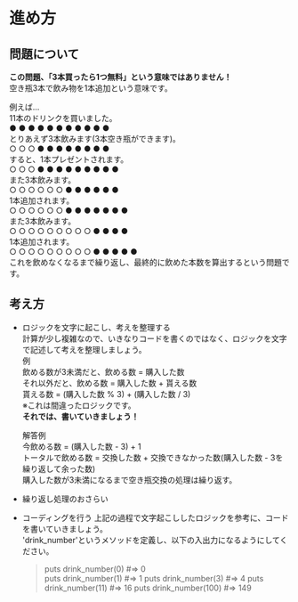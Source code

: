 # 進め方

## 問題について
**この問題、「3本買ったら1つ無料」という意味ではありません！**<br>
空き瓶3本で飲み物を1本追加という意味です。

例えば…<br>
11本のドリンクを買いました。<br>
● ● ● ● ● ● ● ● ● ● ●<br>
とりあえず3本飲みます(3本空き瓶ができます)。<br>
○ ○ ○ ● ● ● ● ● ● ● ●<br>
すると、1本プレゼントされます。<br>
○ ○ ○ ● ● ● ● ● ● ● ● ●<br>
また3本飲みます。<br>
○ ○ ○ ○ ○ ○ ● ● ● ● ● ●<br>
1本追加されます。<br>
○ ○ ○ ○ ○ ○ ● ● ● ● ● ● ●<br>
また3本飲みます。<br>
○ ○ ○ ○ ○ ○ ○ ○ ○ ● ● ● ●<br>
1本追加されます。<br>
○ ○ ○ ○ ○ ○ ○ ○ ○ ● ● ● ● ●<br>
これを飲めなくなるまで繰り返し、最終的に飲めた本数を算出するという問題です。

## 考え方
- ロジックを文字に起こし、考えを整理する<br>
  計算が少し複雑なので、いきなりコードを書くのではなく、ロジックを文字で記述して考えを整理しましょう。<br>
  例<br>
    飲める数が3未満だと、飲める数 = 購入した数<br>
    それ以外だと、飲める数 = 購入した数 + 貰える数<br>
    貰える数 = (購入した数 % 3) + (購入した数 / 3)<br>
    ※これは間違ったロジックです。<br>
  **それでは、書いていきましょう！**

  解答例<br>
    今飲める数 = (購入した数 - 3) + 1 <br>
    トータルで飲める数 = 交換した数 + 交換できなかった数(購入した数 - 3を繰り返して余った数)<br>
      購入した数が3未満になるまで空き瓶交換の処理は繰り返す。<br>

- 繰り返し処理のおさらい

- コーディングを行う
  上記の過程で文字起こししたロジックを参考に、コードを書いていきましょう。<br>
  'drink_number'というメソッドを定義し、以下の入出力になるようにしてください。<br>
  > puts drink_number(0)      #=>   0<br>
  > puts drink_number(1)      #=>   1
  > puts drink_number(3)      #=>   4
  > puts drink_number(11)     #=>   16
  > puts drink_number(100)    #=>  149
